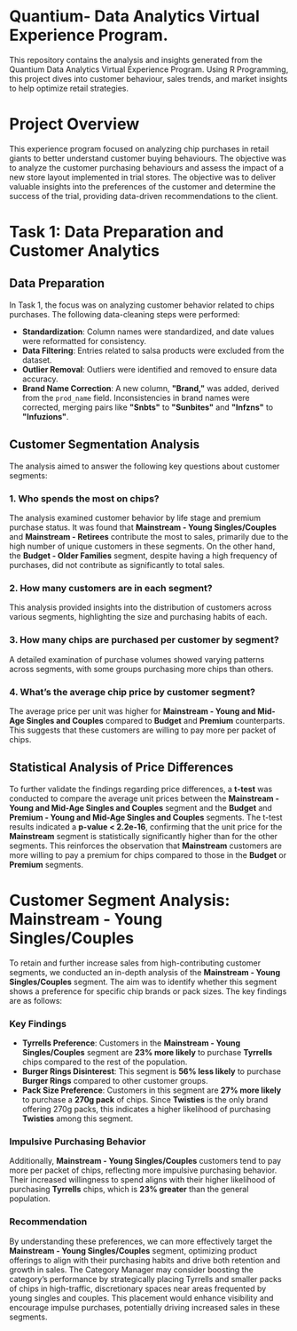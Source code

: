 # Quantium- Data Analytics Virtual Experience Program.
This repository contains the analysis and insights generated from the Quantium Data Analytics Virtual Experience Program. Using R Programming, this project dives into customer behaviour, sales trends, and market insights to help optimize retail strategies. 

# Project Overview
This experience program focused on analyzing chip purchases in retail giants to better understand customer buying behaviours. The objective was to analyze the customer purchasing behaviours and assess the impact of a new store layout implemented in trial stores. The objective was to deliver valuable insights into the preferences of the customer and determine the success of the trial, providing data-driven recommendations to the client.

# Task 1: Data Preparation and Customer Analytics

## Data Preparation

In Task 1, the focus was on analyzing customer behavior related to chips purchases. The following data-cleaning steps were performed:

- **Standardization**: Column names were standardized, and date values were reformatted for consistency.
- **Data Filtering**: Entries related to salsa products were excluded from the dataset.
- **Outlier Removal**: Outliers were identified and removed to ensure data accuracy.
- **Brand Name Correction**: A new column, **"Brand,"** was added, derived from the `prod_name` field. Inconsistencies in brand names were corrected, merging pairs like **"Snbts"** to **"Sunbites"** and **"Infzns"** to **"Infuzions"**.

## Customer Segmentation Analysis

The analysis aimed to answer the following key questions about customer segments:

### 1. Who spends the most on chips?

The analysis examined customer behavior by life stage and premium purchase status. It was found that **Mainstream - Young Singles/Couples** and **Mainstream - Retirees** contribute the most to sales, primarily due to the high number of unique customers in these segments. On the other hand, the **Budget - Older Families** segment, despite having a high frequency of purchases, did not contribute as significantly to total sales.

### 2. How many customers are in each segment?

This analysis provided insights into the distribution of customers across various segments, highlighting the size and purchasing habits of each.

### 3. How many chips are purchased per customer by segment?

A detailed examination of purchase volumes showed varying patterns across segments, with some groups purchasing more chips than others.

### 4. What’s the average chip price by customer segment?

The average price per unit was higher for **Mainstream - Young and Mid-Age Singles and Couples** compared to **Budget** and **Premium** counterparts. This suggests that these customers are willing to pay more per packet of chips.

## Statistical Analysis of Price Differences

To further validate the findings regarding price differences, a **t-test** was conducted to compare the average unit prices between the **Mainstream - Young and Mid-Age Singles and Couples** segment and the **Budget** and **Premium - Young and Mid-Age Singles and Couples** segments. The t-test results indicated a **p-value < 2.2e-16**, confirming that the unit price for the **Mainstream** segment is statistically significantly higher than for the other segments. This reinforces the observation that **Mainstream** customers are more willing to pay a premium for chips compared to those in the **Budget** or **Premium** segments.


# Customer Segment Analysis: Mainstream - Young Singles/Couples

To retain and further increase sales from high-contributing customer segments, we conducted an in-depth analysis of the **Mainstream - Young Singles/Couples** segment. The aim was to identify whether this segment shows a preference for specific chip brands or pack sizes. The key findings are as follows:

### Key Findings

- **Tyrrells Preference**: Customers in the **Mainstream - Young Singles/Couples** segment are **23% more likely** to purchase **Tyrrells** chips compared to the rest of the population.
- **Burger Rings Disinterest**: This segment is **56% less likely** to purchase **Burger Rings** compared to other customer groups.
- **Pack Size Preference**: Customers in this segment are **27% more likely** to purchase a **270g pack** of chips. Since **Twisties** is the only brand offering 270g packs, this indicates a higher likelihood of purchasing **Twisties** among this segment.

### Impulsive Purchasing Behavior

Additionally, **Mainstream - Young Singles/Couples** customers tend to pay more per packet of chips, reflecting more impulsive purchasing behavior. Their increased willingness to spend aligns with their higher likelihood of purchasing **Tyrrells** chips, which is **23% greater** than the general population.

### Recommendation

By understanding these preferences, we can more effectively target the **Mainstream - Young Singles/Couples** segment, optimizing product offerings to align with their purchasing habits and drive both retention and growth in sales. The Category Manager may consider boosting the category’s performance by strategically placing Tyrrells and smaller packs of chips in high-traffic, discretionary spaces near areas frequented by young singles and couples. This placement would enhance visibility and encourage impulse purchases, potentially driving increased sales in these segments.

